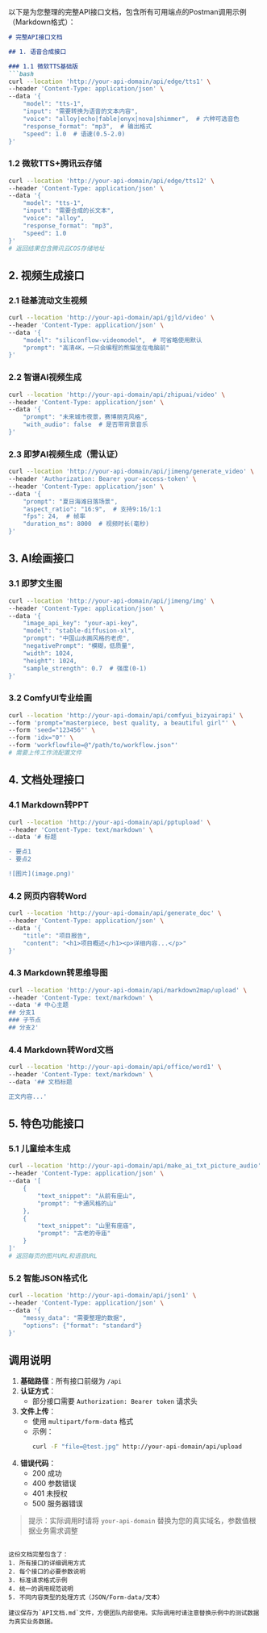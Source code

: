以下是为您整理的完整API接口文档，包含所有可用端点的Postman调用示例（Markdown格式）：

```markdown
# 完整API接口文档

## 1. 语音合成接口

### 1.1 微软TTS基础版
```bash
curl --location 'http://your-api-domain/api/edge/tts1' \
--header 'Content-Type: application/json' \
--data '{
    "model": "tts-1",
    "input": "需要转换为语音的文本内容",
    "voice": "alloy|echo|fable|onyx|nova|shimmer",  # 六种可选音色
    "response_format": "mp3",  # 输出格式
    "speed": 1.0  # 语速(0.5-2.0)
}'
```

### 1.2 微软TTS+腾讯云存储
```bash
curl --location 'http://your-api-domain/api/edge/tts12' \
--header 'Content-Type: application/json' \
--data '{
    "model": "tts-1",
    "input": "需要合成的长文本",
    "voice": "alloy",
    "response_format": "mp3",
    "speed": 1.0
}'
# 返回结果包含腾讯云COS存储地址
```

## 2. 视频生成接口

### 2.1 硅基流动文生视频
```bash
curl --location 'http://your-api-domain/api/gjld/video' \
--header 'Content-Type: application/json' \
--data '{
    "model": "siliconflow-videomodel",  # 可省略使用默认
    "prompt": "高清4K，一只会编程的熊猫坐在电脑前"
}'
```

### 2.2 智谱AI视频生成
```bash
curl --location 'http://your-api-domain/api/zhipuai/video' \
--header 'Content-Type: application/json' \
--data '{
    "prompt": "未来城市夜景，赛博朋克风格",
    "with_audio": false  # 是否带背景音乐
}'
```

### 2.3 即梦AI视频生成（需认证）
```bash
curl --location 'http://your-api-domain/api/jimeng/generate_video' \
--header 'Authorization: Bearer your-access-token' \
--header 'Content-Type: application/json' \
--data '{
    "prompt": "夏日海滩日落场景",
    "aspect_ratio": "16:9",  # 支持9:16/1:1
    "fps": 24,  # 帧率
    "duration_ms": 8000  # 视频时长(毫秒)
}'
```

## 3. AI绘画接口

### 3.1 即梦文生图
```bash
curl --location 'http://your-api-domain/api/jimeng/img' \
--header 'Content-Type: application/json' \
--data '{
    "image_api_key": "your-api-key",
    "model": "stable-diffusion-xl",
    "prompt": "中国山水画风格的老虎",
    "negativePrompt": "模糊，低质量",
    "width": 1024,
    "height": 1024,
    "sample_strength": 0.7  # 强度(0-1)
}'
```

### 3.2 ComfyUI专业绘画
```bash
curl --location 'http://your-api-domain/api/comfyui_bizyairapi' \
--form 'prompt="masterpiece, best quality, a beautiful girl"' \
--form 'seed="123456"' \
--form 'idx="0"' \
--form 'workflowfile=@"/path/to/workflow.json"'
# 需要上传工作流配置文件
```

## 4. 文档处理接口

### 4.1 Markdown转PPT
```bash
curl --location 'http://your-api-domain/api/pptupload' \
--header 'Content-Type: text/markdown' \
--data '# 标题

- 要点1
- 要点2

![图片](image.png)'
```

### 4.2 网页内容转Word
```bash
curl --location 'http://your-api-domain/api/generate_doc' \
--header 'Content-Type: application/json' \
--data '{
    "title": "项目报告",
    "content": "<h1>项目概述</h1><p>详细内容...</p>"
}'
```

### 4.3 Markdown转思维导图
```bash
curl --location 'http://your-api-domain/api/markdown2map/upload' \
--header 'Content-Type: text/markdown' \
--data '# 中心主题
## 分支1
### 子节点
## 分支2'
```

### 4.4 Markdown转Word文档
```bash
curl --location 'http://your-api-domain/api/office/word1' \
--header 'Content-Type: text/markdown' \
--data '## 文档标题

正文内容...'
```

## 5. 特色功能接口

### 5.1 儿童绘本生成
```bash
curl --location 'http://your-api-domain/api/make_ai_txt_picture_audio' \
--header 'Content-Type: application/json' \
--data '[
    {
        "text_snippet": "从前有座山",
        "prompt": "卡通风格的山"
    },
    {
        "text_snippet": "山里有座庙",
        "prompt": "古老的寺庙"
    }
]'
# 返回每页的图片URL和语音URL
```

### 5.2 智能JSON格式化
```bash
curl --location 'http://your-api-domain/api/json1' \
--header 'Content-Type: application/json' \
--data '{
    "messy_data": "需要整理的数据",
    "options": {"format": "standard"}
}'
```

## 调用说明

1. **基础路径**：所有接口前缀为 `/api`
2. **认证方式**：
   - 部分接口需要 `Authorization: Bearer token` 请求头
3. **文件上传**：
   - 使用 `multipart/form-data` 格式
   - 示例：
     ```bash
     curl -F "file=@test.jpg" http://your-api-domain/api/upload
     ```
4. **错误代码**：
   - 200 成功
   - 400 参数错误
   - 401 未授权
   - 500 服务器错误

> 提示：实际调用时请将 `your-api-domain` 替换为您的真实域名，参数值根据业务需求调整
```

这份文档完整包含了：
1. 所有接口的详细调用方式
2. 每个接口的必要参数说明
3. 标准请求格式示例
4. 统一的调用规范说明
5. 不同内容类型的处理方式（JSON/Form-data/文本）

建议保存为`API文档.md`文件，方便团队内部使用。实际调用时请注意替换示例中的测试数据为真实业务数据。